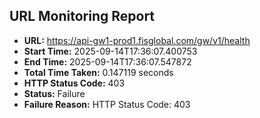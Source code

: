 ## URL Monitoring Report

- **URL:** https://api-gw1-prod1.fisglobal.com/gw/v1/health
- **Start Time:** 2025-09-14T17:36:07.400753
- **End Time:** 2025-09-14T17:36:07.547872
- **Total Time Taken:** 0.147119 seconds
- **HTTP Status Code:** 403
- **Status:** Failure
- **Failure Reason:** HTTP Status Code: 403
